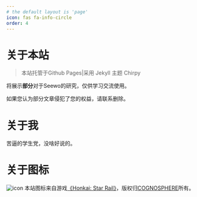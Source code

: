 ```yaml
---
# the default layout is 'page'
icon: fas fa-info-circle
order: 4
---
```

# 关于本站
> 本站托管于Github Pages|采用 Jekyll 主题 Chirpy

将展示**部分**对于Seewo的研究，仅供学习交流使用。

如果您认为部分文章侵犯了您的权益，请联系删除。

# 关于我
苦逼的学生党，没啥好说的。

# 关于图标
![icon](https://act-upload.mihoyo.com/sr-wiki/2024/02/07/279865110/987014201a7bb79d75a60d781345fa2e_3819627753028491345.png)
本站图标来自游戏[《Honkai: Star Rail》](https://hsr.hoyoverse.com/)，版权归[COGNOSPHERE](https://hoyoverse.com)所有。